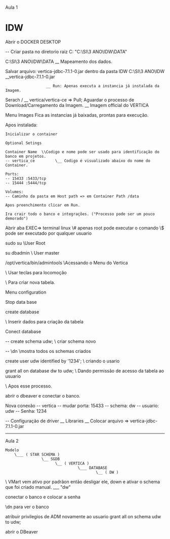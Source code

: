 Aula 1

# IDW

Abrir o DOCKER DESKTOP

-- Criar pasta no diretorio raiz C: "C:\SI\3 ANO\IDW\DATA"

C:\SI\3 ANO\IDW\DATA
		  \__ Mapeamento dos dados.
				   
Salvar arquivo: vertica-jdbc-7.1.1-0.jar dentro da pasta IDW
	 C:\SI\3 ANO\IDW
		        \__vertica-jdbc-7.1.1-0.jar
					
					
			          __ Run: Apenas executa a instancia já instalada da Imagem.
Serach				 /
    \__ vertica/vertica-ce => Pull; Aguardar o processo de Download/Carregamento da Imagem.
				\__ Imagem official do VERTICA
	
Menu Images Fica as instancias já baixadas, prontas para execução.

Apos instalada:
	
	Inicializar o container
	
	Optional Setings
	
	Container Name  \\Codigo e nome pode ser usado para identificação do banco em projetos.
	-- vertica_ce         \__ Codigo é visualizado abaixo do nome do Container.
	
	Ports:
	-- 15433 :5433/tcp
	-- 15444 :5444/tcp
	
	Volumes:
	-- Caminho da pasta em Host path => em Container Path /data
	
	Apos preenchimento clicar em Run.
	
	Ira crair todo o banco e integrações. ("Processo pode ser um pouco demorado")
	

Abrir aba EXEC=> terminal linux
\\# apenas root pode executar o comando
\\$ pode ser executado por qualquer usuario

sudo su \\User Root

su dbadmin \\ User master

/opt/vertica/bin/admintools \\Acessando o Menu do Vertica

\\ Usar teclas para locomoção

\\ Para criar nova tabela.

Menu configuration

Stop data base

create database

\\ Inserir dados para criação da tabela



Conect database

-- create schema udw; \\ criar schema novo 

-- \dn \\mostra todos os schemas criados

create user udw identified by '1234'; \\ criando o usario 

grant all on database dw to udw; \\ Dando permissão de acesso da tabela ao usuario

\\ Apos esse processo.


abrir o dbeaver e conectar o banco.

Nova conexão
-- vertica
   -- mudar porta: 15433
   -- schema: dw
   -- usuario: udw
   -- Senha: 1234
   
-- Configuração de driver
	\__ Libraries
	       \__ Colocar arquivo => vertica-jdbc-7.1.1-0.jar




----------------------------------------------------------------------------------------------------------------------------------------------

Aula 2

	Modelo
		\___ ( STAR SCHEMA )
					\__ SGDB
					      \__ ( VERTICA )
									\___ DATABASE
											\__ ( DW ) 
											
											
\\ VMart vem ativo por padrãon então desligar ele, down e ativar o schema que foi criado manual.
																	  \___ "dw"
																	  
conectar o banco e colocar a senha

\dn para ver o banco

atribuir privilegios de ADM novamente ao usuario
grant all on schema udw to udw;

abrir o DBeaver